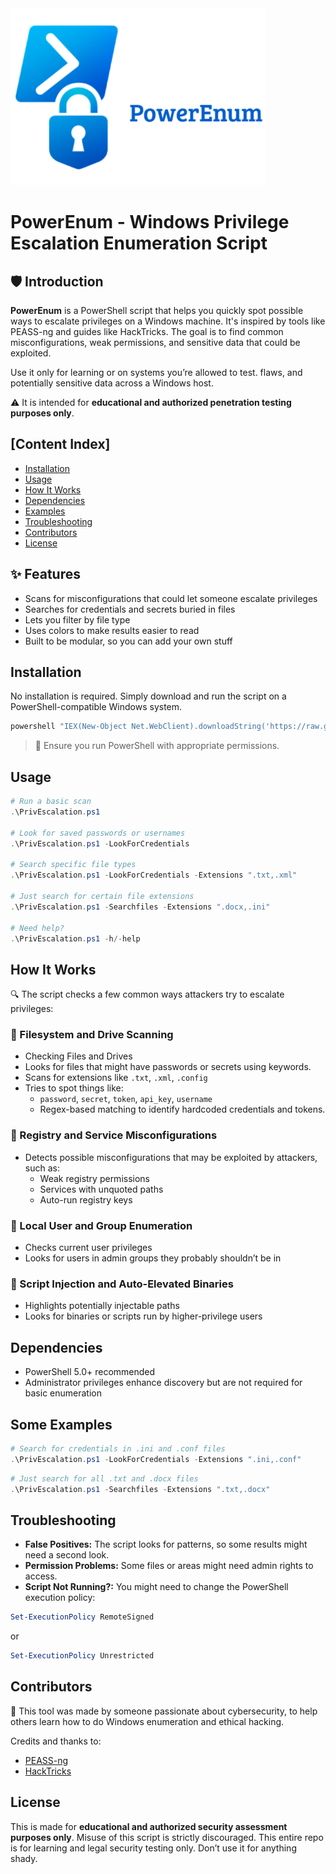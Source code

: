 
<img src="../Images/PowerEnum.png">

# PowerEnum - Windows Privilege Escalation Enumeration Script

## 🛡️ Introduction

**PowerEnum** is a PowerShell script that helps you quickly spot possible ways to escalate privileges on a Windows machine. It's inspired by tools like PEASS-ng and guides like HackTricks. The goal is to find common misconfigurations, weak permissions, and sensitive data that could be exploited.

Use it only for learning or on systems you’re allowed to test.
flaws, and potentially sensitive data across a Windows host.

⚠️ It is intended for **educational and authorized penetration testing purposes only**.

## [Content Index]

- [Installation](#installation)
- [Usage](#usage)
- [How It Works](#how-it-works)
- [Dependencies](#dependencies)
- [Examples](#some-examples)
- [Troubleshooting](#troubleshooting)
- [Contributors](#contributors)
- [License](#license)

## ✨ Features

- Scans for misconfigurations that could let someone escalate privileges
- Searches for credentials and secrets buried in files
- Lets you filter by file type
- Uses colors to make results easier to read
- Built to be modular, so you can add your own stuff

## Installation

No installation is required. Simply download and run the script on a PowerShell-compatible Windows system.

```powershell
powershell "IEX(New-Object Net.WebClient).downloadString('https://raw.githubusercontent.com/Jsmoreira02/Windows-Hacking/refs/heads/main/PowerEnum/PrivEscalation.ps1')"
```

> 🚀 Ensure you run PowerShell with appropriate permissions.

## Usage

```powershell
# Run a basic scan
.\PrivEscalation.ps1

# Look for saved passwords or usernames
.\PrivEscalation.ps1 -LookForCredentials

# Search specific file types
.\PrivEscalation.ps1 -LookForCredentials -Extensions ".txt,.xml"

# Just search for certain file extensions
.\PrivEscalation.ps1 -Searchfiles -Extensions ".docx,.ini"

# Need help?
.\PrivEscalation.ps1 -h/-help
```

## How It Works

🔍 The script checks a few common ways attackers try to escalate privileges:

### 🔹 Filesystem and Drive Scanning

- Checking Files and Drives
- Looks for files that might have passwords or secrets using keywords.
- Scans for extensions like `.txt`, `.xml`, `.config`
- Tries to spot things like:
  - `password`, `secret`, `token`, `api_key`, `username`
  - Regex-based matching to identify hardcoded credentials and tokens.

### 🔹 Registry and Service Misconfigurations

- Detects possible misconfigurations that may be exploited by attackers, such as:
  - Weak registry permissions
  - Services with unquoted paths
  - Auto-run registry keys

### 🔹 Local User and Group Enumeration

- Checks current user privileges
- Looks for users in admin groups they probably shouldn’t be in

### 🔹 Script Injection and Auto-Elevated Binaries

- Highlights potentially injectable paths
- Looks for binaries or scripts run by higher-privilege users

## Dependencies

- PowerShell 5.0+ recommended
- Administrator privileges enhance discovery but are not required for basic enumeration

## Some Examples

```powershell
# Search for credentials in .ini and .conf files
.\PrivEscalation.ps1 -LookForCredentials -Extensions ".ini,.conf"
```

```powershell
# Just search for all .txt and .docx files
.\PrivEscalation.ps1 -Searchfiles -Extensions ".txt,.docx"
```

## Troubleshooting

  - **False Positives:** The script looks for patterns, so some results might need a second look.
  - **Permission Problems:** Some files or areas might need admin rights to access.
  - **Script Not Running?:** You might need to change the PowerShell execution policy:

```powershell
Set-ExecutionPolicy RemoteSigned
```
or

```powershell
Set-ExecutionPolicy Unrestricted
```

## Contributors

 🤝  This tool was made by someone passionate about cybersecurity, to help others learn how to do Windows enumeration and ethical hacking.

Credits and thanks to:
- [PEASS-ng](https://github.com/peass-ng)
- [HackTricks](https://book.hacktricks.wiki)

## License

This is made for **educational and authorized security assessment purposes only**. Misuse of this script is strictly discouraged. This entire repo is for learning and legal security testing only. Don’t use it for anything shady.
